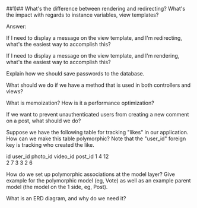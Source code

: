

##1)## What's the difference between rendering and redirecting? What's the impact with regards to instance variables, view templates?

Answer: 

If I need to display a message on the view template, and I'm redirecting, what's the easiest way to accomplish this?

If I need to display a message on the view template, and I'm rendering, what's the easiest way to accomplish this?

Explain how we should save passwords to the database.

What should we do if we have a method that is used in both controllers and views?

What is memoization? How is it a performance optimization?

If we want to prevent unauthenticated users from creating a new comment on a post, what should we do?

Suppose we have the following table for tracking "likes" in our application. How can we make this table polymorphic? Note that the "user_id" foreign key is tracking who created the like.

id  user_id photo_id  video_id  post_id
1 4   12  
2 7     3
3 2 6   


How do we set up polymorphic associations at the model layer? Give example for the polymorphic model (eg, Vote) as well as an example parent model (the model on the 1 side, eg, Post).

What is an ERD diagram, and why do we need it?